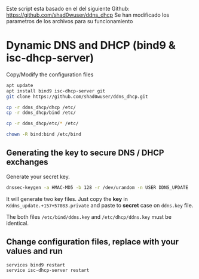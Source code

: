Este script esta basado en el del siguiente Github: https://github.com/shad0wuser/ddns_dhcp
Se han modificado los parametros de los archivos para su funcionamiento

# Dynamic DNS and DHCP (bind9 & isc-dhcp-server)
Copy/Modify the configuration files
```bash
apt update
apt install bind9 isc-dhcp-server git
git clone https://github.com/shad0wuser/ddns_dhcp.git

cp -r ddns_dhcp/dhcp /etc/
cp -r ddns_dhcp/bind /etc/

cp -r ddns_dhcp/etc/* /etc/

chown -R bind:bind /etc/bind
```


## Generating the key to secure DNS / DHCP exchanges

Generate your secret key.
```bash
dnssec-keygen -a HMAC-MD5 -b 128 -r /dev/urandom -n USER DDNS_UPDATE
```
It will generate two key files. Just copy the **key** in `Kddns_update.+157+57083.private` and paste to **secret** case on `ddns.key` file.

The both files `/etc/bind/ddns.key` and `/etc/dhcp/ddns.key` must be identical.

## Change configuration files, replace with your values and run
```bash
services bind9 restart
service isc-dhcp-server restart
```
